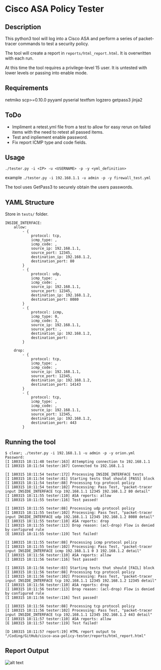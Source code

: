 # Cisco ASA Policy Tester

## Description
This python3 tool will log into a Cisco ASA and perform a series of packet-tracer commands to test a security policy.

The tool will create a report in `reports/html_report.html`.
It is overwritten with each run.

At this time the tool requires a privilege-level 15 user.  It is untested with lower levels or passing into enable mode.

## Requirements
netmiko
scp>=0.10.0
pyyaml
pyserial
textfsm
logzero
getpass3
jinja2

## ToDo
- Impliment a retest.yml file from a test to allow for easy rerun on failed items with the need to retest all passed items.
- Test and inpliement enable password.
- Fix report ICMP type and code fields.

## Usage
`./tester.py -i <IP> -u <USERNAME> -p -y <yml_definition>`

example
`./tester.py -i 192.168.1.1 -u admin -p -y firewall_test.yml`

The tool uses GetPass3 to securely obtain the users passwords.

## YAML Structure
Store in `tests/` folder.
```
INSIDE_INTERFACE:
    allow:
        - {
            protocol: tcp, 
            icmp_type: ,
            icmp_code: ,
            source_ip: 192.168.1.1,
            source_port: 12345, 
            destination_ip: 192.168.1.2, 
            destination_port: 80
        }
        - {
            protocol: udp, 
            icmp_type: ,
            icmp_code: ,
            source_ip: 192.168.1.1,
            source_port: 12345, 
            destination_ip: 192.168.1.2, 
            destination_port: 8080
        }
        - {
            protocol: icmp, 
            icmp_type: 0,
            icmp_code: 3,
            source_ip: 192.168.1.1,
            source_port: , 
            destination_ip: 192.168.1.2, 
            destination_port: 
        }

    drop:
        - {
            protocol: tcp, 
            icmp_type: ,
            icmp_code: ,
            source_ip: 192.168.1.1,
            source_port: 12345, 
            destination_ip: 192.168.1.2, 
            destination_port: 14143
        }
        - {
            protocol: tcp, 
            icmp_type: ,
            icmp_code: ,
            source_ip: 192.168.1.1,
            source_port: 12345, 
            destination_ip: 192.168.1.2, 
            destination_port: 443
        }
```

## Running the tool
```
$ clear; ./tester.py -i 192.168.1.1 -u admin -p -y orion.yml
Password:
[I 180315 18:11:48 tester:163] Attempting connection to 192.168.1.1
[I 180315 18:11:54 tester:167] Connected to 192.168.1.1

[I 180315 18:11:54 tester:172] Processing INSIDE_INTERFACE tests
[I 180315 18:11:54 tester:81] Starting tests that should [PASS] block
[I 180315 18:11:54 tester:88] Processing tcp protocol policy
[I 180315 18:11:54 tester:102] Processing: Pass Test, "packet-tracer input INSIDE_INTERFACE tcp 192.168.1.1 12345 192.168.1.2 80 detail"
[I 180315 18:11:55 tester:110] ASA reports: allow
[I 180315 18:11:55 tester:116] Test passed!

[I 180315 18:11:55 tester:88] Processing udp protocol policy
[I 180315 18:11:55 tester:102] Processing: Pass Test, "packet-tracer input INSIDE_INTERFACE udp 192.168.1.1 12345 192.168.1.2 8080 detail"
[I 180315 18:11:55 tester:110] ASA reports: drop
[I 180315 18:11:55 tester:113] Drop reason: (acl-drop) Flow is denied by configured rule
[E 180315 18:11:55 tester:119] Test failed!

[I 180315 18:11:55 tester:88] Processing icmp protocol policy
[I 180315 18:11:55 tester:102] Processing: Pass Test, "packet-tracer input INSIDE_INTERFACE icmp 192.168.1.1 0 3 192.168.1.2 detail"
[I 180315 18:11:56 tester:110] ASA reports: allow
[I 180315 18:11:56 tester:116] Test passed!

[I 180315 18:11:56 tester:83] Starting tests that should [FAIL] block
[I 180315 18:11:56 tester:88] Processing tcp protocol policy
[I 180315 18:11:56 tester:102] Processing: Pass Test, "packet-tracer input INSIDE_INTERFACE tcp 192.168.1.1 12345 192.168.1.2 12345 detail"
[I 180315 18:11:56 tester:110] ASA reports: drop
[I 180315 18:11:56 tester:113] Drop reason: (acl-drop) Flow is denied by configured rule
[I 180315 18:11:56 tester:116] Test passed!

[I 180315 18:11:56 tester:88] Processing tcp protocol policy
[I 180315 18:11:56 tester:102] Processing: Pass Test, "packet-tracer input INSIDE_INTERFACE tcp 192.168.1.1 12345 192.168.1.2 443 detail"
[I 180315 18:11:57 tester:110] ASA reports: allow
[E 180315 18:11:57 tester:119] Test failed!

[D 180315 18:11:57 report:19] HTML report output to "/Coding/GitHub/cisco-asa-policy-tester/reports/html_report.html"
```

## Report Output
![alt text](https://i.imgur.com/Q67wqK6.png "Report Output")
